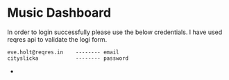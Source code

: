 # Music Dashboard

In order to login successfully please use the below credentials. I have used reqres api to validate the logi form.


    eve.holt@reqres.in    -------- email
    cityslicka            -------- password

- 
